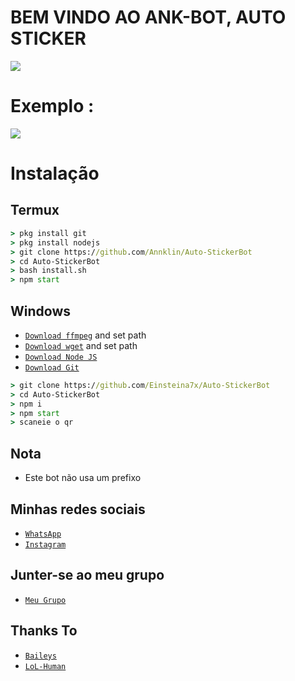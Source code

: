 # BEM VINDO AO ANK-BOT, AUTO STICKER

<img align="center" height="auto" src="https://i.ibb.co/bjhG3ML/logobot.jpg"/>

# Exemplo :

<img align="center" height="auto" src="https://i.ibb.co/MR002R5/20210524-154836.jpg"/>

# Instalação

## Termux
```cmd
> pkg install git
> pkg install nodejs
> git clone https://github.com/Annklin/Auto-StickerBot
> cd Auto-StickerBot
> bash install.sh
> npm start
```
## Windows
* [`Download ffmpeg`](https://ffmpeg.org/download.html#build-windows) and set path
* [`Download wget`](https://eternallybored.org/misc/wget/releases/) and set path
* [`Download Node JS`](https://nodejs.org/en/download/)
* [`Download Git`](https://git-scm.com/downloads)
```cmd
> git clone https://github.com/Einsteina7x/Auto-StickerBot
> cd Auto-StickerBot
> npm i
> npm start
> scaneie o qr
```

## Nota
* Este bot não usa um prefixo

## Minhas redes sociais
* [`WhatsApp`](http://wa.me/558592935452)
* [`Instagram`](http://instagram.com/annklin_kun)

## Junter-se ao meu grupo
* [`Meu Grupo`](https://chat.whatsapp.com/H5TsskWeHvUDlkcYlPpT3v)

## Thanks To
* [`Baileys`](https://github.com/adiwajshing/Baileys)
* [`LoL-Human`](https://github.com/LoL-Human)

